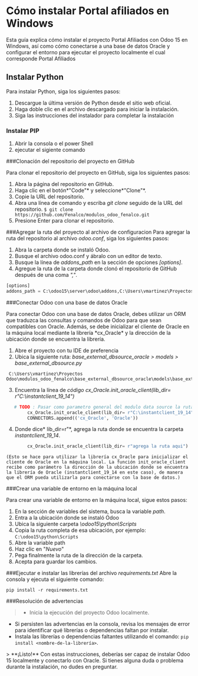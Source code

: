 # Cómo instalar Portal afiliados en Windows
<p>
Esta guía explica cómo instalar el proyecto Portal Afiliados con Odoo 15 en Windows, así como cómo conectarse a una base de datos Oracle y configurar el entorno para ejecutar el proyecto localmente el cual corresponde Portal Afiliados
</p>

## Instalar Python 

Para instalar Python, siga los siguientes pasos:

1. Descargue la última versión de Python desde el sitio web oficial.
2. Haga doble clic en el archivo descargado para iniciar la instalación.
3. Siga las instrucciones del instalador para completar la instalación

 ### Instalar PIP

1. Abrir la consola o el power Shell
2. ejecutar el sigiente comando

###Clonación del repositorio del proyecto en GitHub

Para clonar el repositorio del proyecto en GitHub, siga los siguientes pasos:

1. Abra la página del repositorio en GitHub.
2. Haga clic en el botón*"Code"* y seleccione*"Clone"*.
3. Copie la URL del repositorio.
4. Abra una línea de comando y escriba *git clone* seguido de la URL del repositorio.
`$ git clone https://github.com/Fenalco/modulos_odoo_fenalco.git`
5. Presione Enter para clonar el repositorio.

###Agregar la ruta del proyecto al archivo de configuracion
Para agregar la ruta del repositorio al archivo *odoo.conf*, siga los siguientes pasos:

1. Abra la carpeta donde se instaló Odoo.
2. Busque el archivo odoo.conf y ábralo con un editor de texto.
3. Busque la línea de *addons_path* en la sección de opciones *[options]*.
4. Agregue la ruta de la carpeta donde clonó el repositorio de GitHub después de una coma *","*.
```python
[options]
addons_path = C:\odoo15\server\odoo\addons,C:\Users\vmartinez\Proyectos Odoo\modulos_odoo_fenalco
```

###Conectar Odoo con una base de datos Oracle
<p>
Para conectar Odoo con una base de datos Oracle, debes utilizar un ORM que traduzca las consultas y comandos de Odoo para que sean compatibles con Oracle. Además, se debe inicializar el cliente de Oracle en la máquina local mediante la librería *cx_Oracle* y la dirección de la ubicación donde se encuentra la librería.
</p>


1. Abre el proyecto con tu IDE de preferencia
2. Ubica la siguiente ruta: *base_external_dbsource_oracle > models > base_external_dbsource.py*
```windows
 C:\Users\vmartinez\Proyectos Odoo\modulos_odoo_fenalco\base_external_dbsource_oracle\models\base_external_dbsource.py
```
3. Encuentra la línea de *código cx_Oracle.init_oracle_client(lib_dir= r"C:\instantclient_19_14")*
```python
   # TODO : Pasar como parametro general del modulo data source la ruta del installclient oracle
        cx_Oracle.init_oracle_client(lib_dir= r"C:\instantclient_19_14")
        CONNECTORS.append(('cx_Oracle', 'Oracle')) 
```
4. Donde dice* lib_dir=r"*, agrega la ruta donde se encuentra la carpeta *instantclient_19_14*.
```python
        cx_Oracle.init_oracle_client(lib_dir= r"agrega la ruta aqui")
```
	(Esto se hace para utilizar la librería cx_Oracle para inicializar el cliente de Oracle en la máquina local. La función init_oracle_client recibe como parámetro la dirección de la ubicación donde se encuentra la librería de Oracle (instantclient_19_14 en este caso), de manera que el ORM pueda utilizarla para conectarse con la base de datos.)

###Crear una variable de entorno en la máquina local

Para crear una variable de entorno en la máquina local, sigue estos pasos:

1. En la sección de variables del sistema, busca la variable *path*.
2. Entra a la ubicación donde se instaló Odoo
3. Ubica la siguiente carpeta *\odoo15\python\Scripts*
4. Copia la ruta completa de esa ubicación, por ejemplo: 
`C:\odoo15\python\Scripts`
5. Abre la variable path
6. Haz clic en "*Nuevo*"
7. Pega finalmente la ruta de la dirección de la carpeta.
8. Acepta para guardar los cambios.


###Ejecutar e instalar las librerías del archivo *requirements.txt*
Abre la consola y ejecuta el siguiente comando:

`pip install -r requirements.txt`

###Resolución de advertencias
> - Inicia la ejecución del proyecto Odoo localmente.
- Si persisten las advertencias en la consola, revisa los mensajes de error para identificar qué librerías o dependencias faltan por instalar.
- Instala las librerías o dependencias faltantes utilizando el comando: 
	`pip install <nombre-de-la-librería>`.
<p>
> **¡Listo!** Con estas instrucciones, deberías ser capaz de instalar Odoo 15 localmente y conectarlo con Oracle. Si tienes alguna duda o problema durante la instalación, no dudes en preguntar.
</p>
